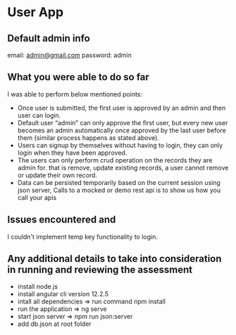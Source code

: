 # User App

## Default admin info

 email: admin@gmail.com
 password: admin


## What you were able to do so far

I was able to perform below mentioned points:

- Once user is submitted, the first user is approved by an admin and then user can login.
- Default user “admin” can only approve the first user, but every new user becomes an admin automatically once approved by the last user before them (similar process happens as stated above).
- Users can signup by themselves without having to login, they can only login when they have been approved.
- The users can only perform crud operation on the records they are admin for. that is remove, update existing records, a user cannot remove or update their own record.
- Data can be persisted temporarily based on the current session using json server, Calls to a mocked or demo rest api is to show us how you call your apis

## Issues encountered and

I couldn't implement temp key functionality to login.

## Any additional details to take into consideration in running and reviewing the assessment

- install node.js
- install angular cli version 12.2.5
- intall all dependencies => run command npm install
- run the application => ng serve
- start json server => npm run json:server
- add db.json at root folder


